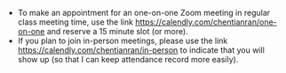 * To make an appointment for an one-on-one Zoom meeting
  in regular class meeting time,
  use the link <https://calendly.com/chentianran/one-on-one>
  and reserve a 15 minute slot (or more).
* If you plan to join in-person meetings,
  please use the link
  <https://calendly.com/chentianran/in-person>
  to indicate that you will show up
  (so that I can keep attendance record more easily).